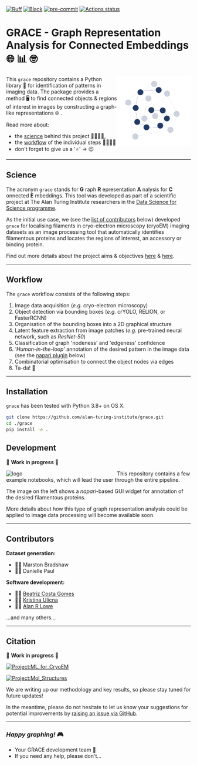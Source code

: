 
[![Ruff](https://img.shields.io/endpoint?url=https://raw.githubusercontent.com/charliermarsh/ruff/main/assets/badge/v1.json)](https://github.com/charliermarsh/ruff)
[![Black](https://img.shields.io/badge/code%20style-black-000000.svg)](https://github.com/psf/black)
[![pre-commit](https://img.shields.io/badge/pre--commit-enabled-brightgreen?logo=pre-commit&logoColor=white)](https://github.com/pre-commit/pre-commit)
[![Actions status](https://github.com/alan-turing-institute/grace/workflows/CI/badge.svg)](https://github.com/alan-turing-institute/grace/actions)


# GRACE - Graph Representation Analysis for Connected Embeddings 🌐 📊 🤓

<img width="40%" align="right" alt="logo" src="./assets/logo.png"/>


This `grace` repository contains a Python library 🐍 for identification of patterns in imaging data. The package provides a method 🖥️ to find connected objects & regions of interest in images by constructing a graph-like representations 🌐 .

Read more about:
+ the [science](#science) behind this project 👩‍🔬👨‍🔬,
+ the [workflow](#workflow) of the individual steps 👩‍💻👨‍💻
+ don't forget to give us a '⭐' -> 😉

---

## Science

The acronym `grace` stands for __G__ raph __R__ epresentation __A__ nalysis for __C__ onnected __E__ mbeddings. This tool was developed as part of a scientific project at The Alan Turing Institute researchers in the [Data Science for Science programme](https://www.turing.ac.uk/research/research-programmes/data-science-science-and-humanities).

As the initial use case, we (see the [list of contributors](#contributors) below) developed `grace` for localising filaments in cryo-electron microscopy (cryoEM) imaging datasets as an image processing tool that automatically identifies filamentous proteins and locates the regions of interest, an accessory or binding protein.

Find out more details about the project aims & objectives [here](https://www.turing.ac.uk/research/research-projects/machine-learning-and-large-cryogenic-electron-microscopy-data-sets) & [here](https://www.turing.ac.uk/research/research-projects/molecular-structure-images-under-physical-constraints).

---

## Workflow

The `grace` workflow consists of the following steps:

1. Image data acquisition (_e.g._ cryo-electron microscopy)
2. Object detection via bounding boxes (_e.g._ crYOLO, RELION, or FasterRCNN)
3. Organisation of the bounding boxes into a 2D graphical structure
4. Latent feature extraction from image patches (_e.g._ pre-trained neural network, such as _ResNet-50_)
5. Classification of graph 'nodeness' and 'edgeness' confidence
6. *'Human-in-the-loop'* annotation of the desired pattern in the image data (see the [napari plugin](#development) below)
7. Combinatorial optimisation to connect the object nodes via edges
8. Ta-da! 🥳


---

## Installation

`grace` has been tested with Python 3.8+ on OS X.

```sh
git clone https://github.com/alan-turing-institute/grace.git
cd ./grace
pip install -e .
```


## Development

🚧 **Work in progress** 🚧

<img width="60%" align="left" alt="logo" src="./assets/napari.png"/>

This repository contains a few example notebooks, which will lead the user through the entire pipeline.

The image on the left shows a *napari*-based GUI widget for annotation of the desired filamentous proteins.

More details about how this type of graph representation analysis could be applied to image data processing will become available soon.



---

## Contributors

**Dataset generation:**

+ 👨‍🔬 Marston Bradshaw
+ 👩‍🔬 Danielle Paul

**Software development:**

+ 👩‍💻 [Beatriz Costa Gomes](https://github.com/mooniean "mooniean")
+ 👩‍💻 [Kristina Ulicna](https://github.com/KristinaUlicna "KristinaUlicna")
+ 👨‍💻 [Alan R Lowe](https://github.com/quantumjot "quantumjot")

...and many others...

---

## Citation

🚧 **Work in progress** 🚧

[![Project:ML_for_CryoEM](https://img.shields.io/badge/Project-Machine_Learning_for_CryoEM-blue)](https://www.turing.ac.uk/research/research-projects/machine-learning-and-large-cryogenic-electron-microscopy-data-sets)

[![Project:Mol_Structures](https://img.shields.io/badge/Project-Molecular_Structure_Imaging-blue)](https://www.turing.ac.uk/research/research-projects/molecular-structure-images-under-physical-constraints)

We are writing up our methodology and key results, so please stay tuned for future updates!

In the meantime, please do not hesitate to let us know your suggestions for potential improvements by [raising an issue via GitHub](https://github.com/alan-turing-institute/grace/issues "Grace GitHub | Issues").

---

### _Happy graphing!_ 🎮
- Your GRACE development team 👋
- If you need any help, please don't...
